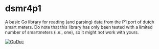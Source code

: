 # dsmr4p1
A basic Go library for reading (and parsing) data from the P1 port of dutch smart meters.
Do note that this library has only been tested with a limited number of smartmeters (i.e., one), so it might not work with yours.

[![GoDoc](https://godoc.org/github.com/mhe/dsmr4p1?status.svg)](https://godoc.org/github.com/mhe/dsmr4p1)
